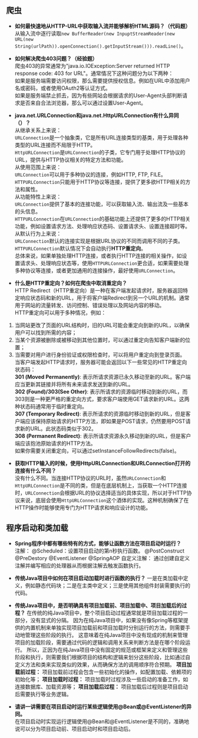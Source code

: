 ## 爬虫

* **如何最快速地从HTTP-URL中获取输入流并能够解析HTML源码？（代码题）**  
从输入流中逐行读取`new BufferReader(new InpuptStreamReader(new URL(new String(urlPath)).openConnection().getInputStream())).readLine()`。

* **如何解决爬虫403问题？（经验题）**  
爬虫403的异常通常为"java.io.IOException:Server returned HTTP response code: 403 for URL"。通常情况下这种问题分为以下两种：  
如果是服务端需要访问权限，那么需要提供授权信息。例如在URL中添加用户名或密码，或者使用OAuth2等认证方式。  
如果是服务端禁止抓去，因为有些网站会根据请求的User-Agent头部判断请求是否来自合法浏览器，那么可以通过设置User-Agent。  

* **java.net.URLConnection和java.net.HttpURLConnection有什么异同（）？**  
从继承关系上来说：  
`URLConnection`是一个抽象类，它是所有URL连接类型的基类，用于处理各种类型的URL连接而不局限于HTTP。  
`HttpURLConnection`是`URLConnection`的子类，它专门用于处理HTTP协议的URL，提供与HTTP协议相关的特定方法和功能。  
从使用范围上来说：  
`URLConnection`可以用于多种协议的连接，例如HTTP, FTP, FILE。  
`HTTPURLConnection`只能用于HTTP协议等连接，提供了更多欲HTTP相关的方法和属性。  
从功能特性上来说：  
`URLConnection`提供了基本的连接功能，可以获取输入流、输出流及一些基本的头信息。  
`HTTPURLConnection`在`URLConnection`的基础功能上还提供了更多的HTTP相关功能，例如设置请求方法、处理响应状态码、设置请求头、设置连接超时等。  
从默认行为上来说：  
`URLConnection`默认的连接实现是根据URL协议的不同而调用不同的子类。  
`HTTPURLConnection`默认情况下会自动执行**HTTP重定向**。  
总体来说，如果单独处理HTTP连接，或者执行HTTP连接的相关操作，如设置请求头、处理响应状态等，使用`HTTPURLConnection`更合适，如果需要处理多种协议等连接，或者更加通用的连接操作，最好使用`URLConnection`。  

* **什么是HTTP重定向？如何在爬虫中取消重定向？**  
HTTP Redirect（HTTP重定向）是一种在客户端发起请求时，服务器返回特定响应状态码和新的URL，用于将客户端Redirect到另一个URL的机制。通常用于网站的流量转发、访问控制、错误处理以及网站内容的移动。  
HTTP重定向可以用于多种情况，例如：  
1. 当网站更改了页面的URL结构时，旧的URL可能会重定向到新的URL，以确保用户可以找到所需的内容；  
2. 当某个资源被删除或被移动到其他位置时，可以通过重定向告知客户端新的位置；  
3. 当需要对用户进行身份验证或权限检查时，可以将用户重定向到登录页面。  
当客户端发起HTTP请求时，服务器可能会返回以下一些常见的HTTP重定向状态码：  
**301 (Moved Permanently)**: 表示所请求资源已永久移动至新的URL。客户端应当更新其链接并将所有未来请求发送到新的URL。  
**302 (Found)/303(See Other)**: 表示所请求的资源临时移动到新的URL，而303则是一种更严格的重定向方式，要求客户端使用GET请求新的URL。这两种状态码通常用于临时重定向。  
**307 (Temporary Redirect)**: 表示所请求的资源临时移动到新的URL，但是客户端应该保持原始请求的HTTP方法，即如果是POST请求，仍然要用POST请求新的URL。此状态码类似于302。  
**308 (Permanent Redirect)**: 表示所请求资源永久移动到新的URL，但是客户端应该抱池原始请求的HTTP方法。  
如果你需要关闭重定向，可以通过setInstanceFollowRedirects(false)。  

* **获取HTTP输入的时候，使用HttpURLConnection和URLConnection打开的连接有什么不同？**  
没有什么不同。当连接HTTP协议的URL时，虽然`URLConnection`和`HttpURLConnection`是不同的类，但是在底层机制上，当获取一个HTTP连接时，`URLConnection`会根据URL的协议选择适当的具体实现，所以对于HTTP协议来说，底层会使用`HttpURLConnection`这个酒体的实现。这种机制确保了在HTTP操作时能够使用专门为HTTP请求和响应设计的功能。  

## 程序启动和类加载
* **Spring程序中都有哪些特有的方式，能够让函数方法在项目启动时运行？**  
注解：
@Scheduled：设置项目启动的第n秒执行函数。
@PostConstruct
@PreDestory
@EventListener
@SpringAOP
自定义注解：
通过创建自定义注解并编写相应的处理器从而根据注解去触发函数执行。

* **传统Java项目中如何在项目启动加载时进行函数的执行？**
一是在类加载中定义，例如静态代码块；二是在主类中定义；三是使用其他组件封装需要执行的代码。

* **传统Java项目中，是否明确具有项目加载前、项目加载中、项目加载后的过程？**
在传统的纯Java项目中，整个项目启动过程通常就是项目加载过程的一部分，没有显式的分隔。
因为在纯Java项目中，如果没有像Spring等框架提供的内置机制来单独实现项目加载前和项目加载时分别运行的方法，则需要手动地管理这些阶段的执行。
这意味着在纯Java项目中没有现成的机制来管理项目的加载阶段，需要通过代码的逻辑和调用关系来判断方法是在哪个阶段运行。
所以，正因为在纯Java项目中没有固定的规范或框架来定义和管理这些阶段和执行，则需要我们根据项目的结构和逻辑来划分这些阶段，比如通过自定义方法和类来实现类似的效果，从而确保方法的调用顺序符合预期。
**项目加载前过程：**
项目加载前过程会包含一些初始化的操作，如配置加载、依赖项的初始化等；
**项目加载时过程：**
项目加载时过程涉及一些启动的准备工作，如连接数据库、加载资源等；
**项目加载后过程：**
项目加载后过程则是项目启动后需要执行等业务逻辑。

* **请讲一讲需要在项目启动时运行某些逻辑使用@Bean或@EventListener的异同。**  
在项目启动时实现运行逻辑使用@Bean和@EventListener是不同的，准确地说可以分为项目启动前、项目启动时和项目启动后。